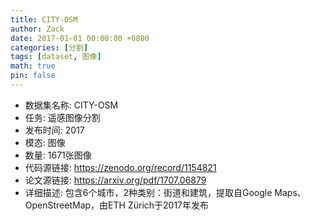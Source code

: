 ```yaml
---
title: CITY-OSM
author: Zack
date: 2017-01-01 00:00:00 +0800
categories: [分割]
tags: [dataset, 图像]
math: true
pin: false
---
```

- 数据集名称: CITY-OSM
- 任务: 遥感图像分割
- 发布时间: 2017
- 模态: 图像
- 数量: 1671张图像
- 代码源链接: https://zenodo.org/record/1154821
- 论文源链接: https://arxiv.org/pdf/1707.06879
- 详细描述: 包含6个城市，2种类别：街道和建筑，提取自Google Maps、OpenStreetMap，由ETH Zürich于2017年发布
